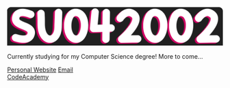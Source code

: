 ![SU042002](header.gif "SU042002")

Currently studying for my Computer Science degree! More to come...

[Personal Website](https://sameer-uddin.com/) 
[Email](mailto:su042002@aol.com "Email")  
[CodeAcademy](https://www.codecademy.com/profiles/SU042002 "CodeAcademy")
